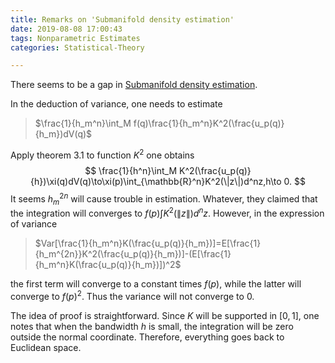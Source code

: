```yaml
---
title: Remarks on 'Submanifold density estimation'
date: 2019-08-08 17:00:43
tags: Nonparametric Estimates
categories: Statistical-Theory

---
```


There seems to be a gap in [Submanifold density estimation](http://papers.nips.cc/paper/3826-submanifold-density-estimation).

In the deduction of variance, one needs to estimate 

>$\frac{1}{h_m^n}\int_M f(q)\frac{1}{h_m^n}K^2(\frac{u_p(q)}{h_m})dV(q)$

Apply theorem 3.1 to function $K^2$ one obtains
$$
\frac{1}{h^n}\int_M K^2(\frac{u_p(q)}{h})\xi(q)dV(q)\to\xi(p)\int_{\mathbb{R}^n}K^2(\|z\|)d^nz,h\to 0.
$$
It seems $h_m^{2n}$ will cause trouble in estimation. Whatever, they claimed that the integration will converges to $f(p)\int K^2(\|z\|)d^nz$. However, in the expression of variance

> $Var[\frac{1}{h_m^n}K(\frac{u_p(q)}{h_m})]=E[\frac{1}{h_m^{2n}}K^2(\frac{u_p(q)}{h_m})]-(E[\frac{1}{h_m^n}K(\frac{u_p(q)}{h_m})])^2$

the first term will converge to a constant times $f(p)$, while the latter will converge to $f(p)^2$. Thus the variance will not converge to 0.



The idea of proof is straightforward. Since $K$ will be supported in $[0,1]$, one notes that when the bandwidth $h$ is small, the integration will be zero outside the normal coordinate. Therefore, everything goes back to Euclidean space.

<!--more--> 